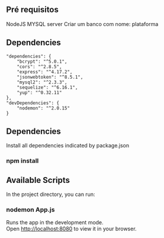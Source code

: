 ## Pré requisitos
NodeJS
MYSQL server
Criar um banco com nome: plataforma


## Dependencies
    "dependencies": {
        "bcrypt": "^5.0.1",
        "cors": "^2.8.5",
        "express": "^4.17.2",
        "jsonwebtoken": "^8.5.1",
        "mysql2": "^2.3.3",
        "sequelize": "^6.16.1",
        "yup": "^0.32.11"
    },
    "devDependencies": {
        "nodemon": "^2.0.15"
    }

## Dependencies

Install all dependencies indicated by package.json
### npm install

## Available Scripts

In the project directory, you can run:

### nodemon App.js

Runs the app in the development mode.\
Open [http://localhost:8080](http://localhost:8080) to view it in your browser.
